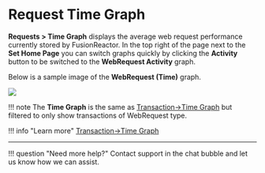 # Request Time Graph

**Requests &gt; Time Graph** displays the average web request performance currently stored by FusionReactor. In the top right of the
page next to the **Set Home Page** you can switch graphs quickly by clicking the **Activity** button to be switched to the **WebRequest Activity**
graph.

Below is a sample image of the **WebRequest (Time)** graph.

![](/frdocs/attachments/245549784/245549805.png)

!!! note
    The **Time Graph** is the same as [Transaction->Time Graph](../Transactions/Time-Graph.md) but filtered to only show transactions of WebRequest type.

!!! info "Learn more"
    [Transaction->Time Graph](../Transactions/Time-Graph.md)

___

!!! question "Need more help?"
    Contact support in the chat bubble and let us know how we can assist.